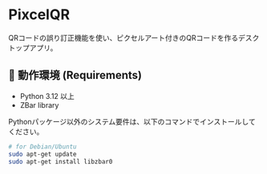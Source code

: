 # PixcelQR
QRコードの誤り訂正機能を使い、ピクセルアート付きのQRコードを作るデスクトップアプリ。

## 🔧 動作環境 (Requirements)

* Python 3.12 以上
* ZBar library

Pythonパッケージ以外のシステム要件は、以下のコマンドでインストールしてください。

```bash
# for Debian/Ubuntu
sudo apt-get update
sudo apt-get install libzbar0
